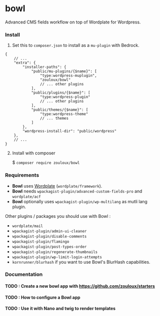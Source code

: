 # bowl
Advanced CMS fields workflow on top of Wordplate for Wordpress.


### Install

1. Set this to `composer.json` to install as a `mu-plugin` with Bedrock.

```json5
{
	// ...
	"extra": {
		"installer-paths": {
			"public/mu-plugins/{$name}": [
				"type:wordpress-muplugin",
				"zouloux/bowl"
				// ... other plugins
			],
			"public/plugins/{$name}": [
				"type:wordpress-plugin"
				// ... other plugins
			],
			"public/themes/{$name}": [
				"type:wordpress-theme"
				// ... themes
			]
		},
		"wordpress-install-dir": "public/wordpress"
	},
	// ...
}
```

2. Install with composer

    $ `composer require zouloux/bowl`

### Requirements

- **Bowl** uses [Wordplate](https://github.com/wordplate/wordplate) (`wordplate/framework`).
- **Bowl** needs `wpackagist-plugin/advanced-custom-fields-pro` and `wordplate/acf`
- **Bowl** optionally uses `wpackagist-plugin/wp-multilang` as mutli lang plugin.

Other plugins / packages you should use with Bowl :

- `wordplate/mail`
- `wpackagist-plugin/admin-ui-cleaner`
- `wpackagist-plugin/disable-comments`
- `wpackagist-plugin/flamingo`
- `wpackagist-plugin/post-types-order`
- `wpackagist-plugin/regenerate-thumbnails`
- `wpackagist-plugin/wp-limit-login-attempts`
- `kornrunner/blurhash` if you want to use Bowl's BlurHash capabilities. 

### Documentation

#### TODO : Create a new bowl app with https://github.com/zouloux/starters
#### TODO : How to configure a Bowl app
#### TODO : Use it with Nano and twig to render templates